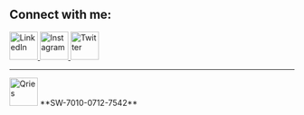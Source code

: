 ## Connect with me:


<a href="https://www.linkedin.com/in/abhishekdutt01/">
   <img alt="LinkedIn" src="https://github.com/AbhishekDutt/AbhishekDutt/raw/master/icons/sm-icons-linkedIn-In-tm.png" width="50" height="50">
</a>
<a href="https://www.instagram.com/abhishek.dutt/">
   <img alt="Instagram" src="https://github.com/AbhishekDutt/AbhishekDutt/raw/master/icons/sm-icons-instagram-app-icon.png" width="50" height="50">
</a>
<a href="https://twitter.com/_AbhishekDutt01">
   <img alt="Twitter" src="https://github.com/AbhishekDutt/AbhishekDutt/raw/master/icons/sm-icons-twitter-social-icon-rounded-square-color.png" width="50" height="50">
</a>
<hr/>
<img alt="Qries" src="https://raw.githubusercontent.com/AbhishekDutt/AbhishekDutt/master/icons/switch_white.png" width="50" height="50"> **SW-7010-0712-7542** 
